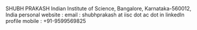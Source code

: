 SHUBH PRAKASH
Indian Institute of Science, Bangalore, Karnataka-560012, India
personal website : 
email : shubhprakash at iisc dot ac dot in
linkedIn profile
mobile : +91-9599569825

